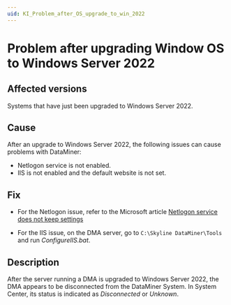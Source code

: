 ```yaml
---
uid: KI_Problem_after_OS_upgrade_to_win_2022
---
```


# Problem after upgrading Window OS to Windows Server 2022

## Affected versions

Systems that have just been upgraded to Windows Server 2022.

## Cause

After an upgrade to Windows Server 2022, the following issues can cause problems with DataMiner:

- Netlogon service is not enabled.
- IIS is not enabled and the default website is not set.

## Fix

- For the Netlogon issue, refer to the Microsoft article [Netlogon service does not keep settings](https://learn.microsoft.com/en-us/troubleshoot/windows-server/active-directory/netlogon-service-not-start-automatically)

- For the IIS issue, on the DMA server, go to `C:\Skyline DataMiner\Tools` and run *ConfigureIIS.bat*.

## Description

After the server running a DMA is upgraded to Windows Server 2022, the DMA appears to be disconnected from the DataMiner System. In System Center, its status is indicated as *Disconnected* or *Unknown*.
